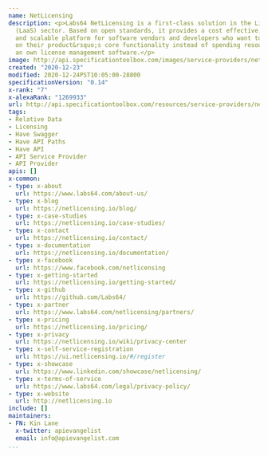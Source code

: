 ```yaml
---
name: NetLicensing
description: <p>Labs64 NetLicensing is a first-class solution in the Licensing-as-a-Service
  (LaaS) sector. Based on open standards, it provides a cost effective, integrated
  and scalable platform for software vendors and developers who want to concentrate
  on their product&rsquo;s core functionality instead of spending resources on developing
  an own license management software.</p>
image: http://api.specificationtoolbox.com/images/service-providers/netlicensing.jpg
created: "2020-12-23"
modified: 2020-12-24PST10:05:00-28800
specificationVersion: "0.14"
x-rank: "7"
x-alexaRank: "1269933"
url: http://api.specificationtoolbox.com/resources/service-providers/netlicensing/
tags:
- Relative Data
- Licensing
- Have Swagger
- Have API Paths
- Have API
- API Service Provider
- API Provider
apis: []
x-common:
- type: x-about
  url: https://www.labs64.com/about-us/
- type: x-blog
  url: https://netlicensing.io/blog/
- type: x-case-studies
  url: https://netlicensing.io/case-studies/
- type: x-contact
  url: https://netlicensing.io/contact/
- type: x-documentation
  url: https://netlicensing.io/documentation/
- type: x-facebook
  url: https://www.facebook.com/netlicensing
- type: x-getting-started
  url: https://netlicensing.io/getting-started/
- type: x-github
  url: https://github.com/Labs64/
- type: x-partner
  url: https://www.labs64.com/netlicensing/partners/
- type: x-pricing
  url: https://netlicensing.io/pricing/
- type: x-privacy
  url: https://netlicensing.io/wiki/privacy-center
- type: x-self-service-registration
  url: https://ui.netlicensing.io/#/register
- type: x-showcase
  url: https://www.linkedin.com/showcase/netlicensing/
- type: x-terms-of-service
  url: https://www.labs64.com/legal/privacy-policy/
- type: x-website
  url: http://netlicensing.io
include: []
maintainers:
- FN: Kin Lane
  x-twitter: apievangelist
  email: info@apievangelist.com
...
```

